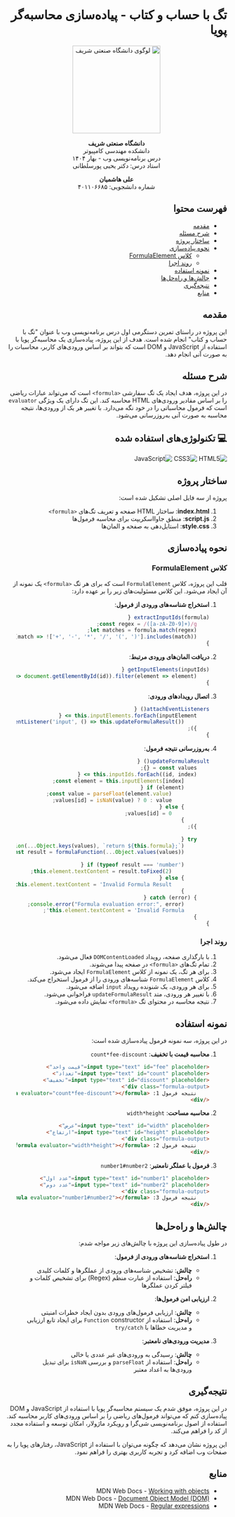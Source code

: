 <div dir="rtl">

# تگ با حساب و کتاب - پیاده‌سازی محاسبه‌گر پویا

<p align="center">
  <img src="https://upload.wikimedia.org/wikipedia/commons/4/42/Sharif-University-of-Technology.jpg" alt="لوگوی دانشگاه صنعتی شریف" width="200">
</p>

<p align="center">
  <b>دانشگاه صنعتی شریف</b><br>
  دانشکده مهندسی کامپیوتر<br>
  درس برنامه‌نویسی وب - بهار ۱۴۰۴
  <br>استاد درس: دکتر یحیی پورسلطانی

</p>

<p align="center">
  <b>علی هاشمیان</b><br>
  شماره دانشجویی: ۴۰۱۱۰۶۶۸۵
</p>



## فهرست محتوا
- [مقدمه](#مقدمه)
- [شرح مسئله](#شرح-مسئله)
- [ساختار پروژه](#ساختار-پروژه)
- [نحوه پیاده‌سازی](#نحوه-پیاده-سازی)
  - [کلاس FormulaElement](#کلاس-formulaelement)
  - [روند اجرا](#روند-اجرا)
- [نمونه استفاده](#نمونه-استفاده)
- [چالش‌ها و راه‌حل‌ها](#چالش-ها-و-راه-حل-ها)
- [نتیجه‌گیری](#نتیجه-گیری)
- [منابع](#منابع)

## مقدمه

این پروژه در راستای تمرین دستگرمی اول درس برنامه‌نویسی وب با عنوان "تگ با حساب و کتاب" انجام شده است. هدف از این پروژه، پیاده‌سازی یک محاسبه‌گر پویا با استفاده از JavaScript و DOM است که بتواند بر اساس ورودی‌های کاربر، محاسبات را به صورت آنی انجام دهد.

## شرح مسئله

در این پروژه، هدف ایجاد یک تگ سفارشی `<formula>` است که می‌تواند عبارات ریاضی را بر اساس مقادیر ورودی‌های HTML محاسبه کند. این تگ دارای یک ویژگی `evaluator` است که فرمول محاسباتی را در خود نگه می‌دارد. با تغییر هر یک از ورودی‌ها، نتیجه محاسبه به صورت آنی به‌روزرسانی می‌شود.


## 💻 تکنولوژی‌های استفاده شده
![HTML5](https://img.shields.io/badge/HTML5-E34F26?style=for-the-badge&logo=html5&logoColor=white)
![CSS3](https://img.shields.io/badge/CSS3-1572B6?style=for-the-badge&logo=css3&logoColor=white)
![JavaScript](https://img.shields.io/badge/JavaScript-F7DF1E?style=for-the-badge&logo=javascript&logoColor=black)

## ساختار پروژه

پروژه از سه فایل اصلی تشکیل شده است:

1. **index.html**: ساختار HTML صفحه و تعریف تگ‌های `<formula>`
2. **script.js**: منطق جاوااسکریپت برای محاسبه فرمول‌ها
3. **style.css**: استایل‌دهی به صفحه و المان‌ها

## نحوه پیاده‌سازی

### کلاس FormulaElement

قلب این پروژه، کلاس `FormulaElement` است که برای هر تگ `<formula>` یک نمونه از آن ایجاد می‌شود. این کلاس مسئولیت‌های زیر را بر عهده دارد:

1. **استخراج شناسه‌های ورودی از فرمول**:
   ```javascript
   extractInputIds(formula) {
       const regex = /([a-zA-Z0-9]+)/g;
       let matches = formula.match(regex);
       return matches ? matches.filter(match => !['+', '-', '*', '/', '(', ')'].includes(match)) : [];
   }
   ```

2. **دریافت المان‌های ورودی مرتبط**:
   ```javascript
   getInputElements(inputIds) {
       return inputIds.map(id => document.getElementById(id)).filter(element => element);
   }
   ```

3. **اتصال رویدادهای ورودی**:
   ```javascript
   attachEventListeners() {
       this.inputElements.forEach(inputElement => {
           inputElement.addEventListener('input', () => this.updateFormulaResult());
       });
   }
   ```

4. **به‌روزرسانی نتیجه فرمول**:
   ```javascript
   updateFormulaResult() {
       const values = {};
       this.inputIds.forEach((id, index) => {
           const element = this.inputElements[index];
           if (element) {
               const value = parseFloat(element.value);
               values[id] = isNaN(value) ? 0 : value;
           } else {
               values[id] = 0;
           }
       });

       try {
           const formulaFunction = new Function(...Object.keys(values), `return ${this.formula};`);
           const result = formulaFunction(...Object.values(values));

           if (typeof result === 'number') {
               this.element.textContent = result.toFixed(2);
           } else {
               this.element.textContent = 'Invalid Formula Result';
           }
       } catch (error) {
           console.error("Formula evaluation error:", error);
           this.element.textContent = 'Invalid Formula';
       }
   }
   ```

### روند اجرا

1. با بارگذاری صفحه، رویداد `DOMContentLoaded` فعال می‌شود.
2. تمام تگ‌های `<formula>` در صفحه پیدا می‌شوند.
3. برای هر تگ، یک نمونه از کلاس `FormulaElement` ایجاد می‌شود.
4. کلاس `FormulaElement` شناسه‌های ورودی را از فرمول استخراج می‌کند.
5. برای هر ورودی، یک شنونده رویداد `input` اضافه می‌شود.
6. با تغییر هر ورودی، متد `updateFormulaResult` فراخوانی می‌شود.
7. نتیجه محاسبه در محتوای تگ `<formula>` نمایش داده می‌شود.

## نمونه استفاده

در این پروژه، سه نمونه فرمول پیاده‌سازی شده است:

1. **محاسبه قیمت با تخفیف**: `count*fee-discount`
   ```html
   <input type="text" id="fee" placeholder="قیمت واحد">
   <input type="text" id="count" placeholder="تعداد">
   <input type="text" id="discount" placeholder="تخفیف">
   <div class="formula-output">
       نتیجه فرمول 1: <formula evaluator="count*fee-discount"></formula>
   </div>
   ```

2. **محاسبه مساحت**: `width*height`
   ```html
   <input type="text" id="width" placeholder="عرض">
   <input type="text" id="height" placeholder="ارتفاع">
   <div class="formula-output">
       نتیجه فرمول 2: <formula evaluator="width*height"></formula>
   </div>
   ```

3. **فرمول با عملگر نامعتبر**: `number1#number2`
   ```html
   <input type="text" id="number1" placeholder="عدد اول">
   <input type="text" id="number2" placeholder="عدد دوم">
   <div class="formula-output">
       نتیجه فرمول 3: <formula evaluator="number1#number2"></formula>
   </div>
   ```

## چالش‌ها و راه‌حل‌ها

در طول پیاده‌سازی این پروژه با چالش‌های زیر مواجه شدم:

1. **استخراج شناسه‌های ورودی از فرمول**:
   - **چالش**: تشخیص شناسه‌های ورودی از عملگرها و کلمات کلیدی
   - **راه‌حل**: استفاده از عبارت منظم (Regex) برای تشخیص کلمات و فیلتر کردن عملگرها

2. **ارزیابی امن فرمول‌ها**:
   - **چالش**: ارزیابی فرمول‌های ورودی بدون ایجاد خطرات امنیتی
   - **راه‌حل**: استفاده از `Function` constructor برای ایجاد تابع ارزیابی و مدیریت خطاها با `try/catch`

3. **مدیریت ورودی‌های نامعتبر**:
   - **چالش**: رسیدگی به ورودی‌های غیر عددی یا خالی
   - **راه‌حل**: استفاده از `parseFloat` و بررسی `isNaN` برای تبدیل ورودی‌ها به اعداد معتبر

## نتیجه‌گیری

در این پروژه، موفق شدم یک سیستم محاسبه‌گر پویا با استفاده از JavaScript و DOM پیاده‌سازی کنم که می‌تواند فرمول‌های ریاضی را بر اساس ورودی‌های کاربر محاسبه کند. استفاده از اصول برنامه‌نویسی شی‌گرا و رویکرد ماژولار، امکان توسعه و استفاده مجدد از کد را فراهم می‌کند.

این پروژه نشان می‌دهد که چگونه می‌توان با استفاده از JavaScript، رفتارهای پویا را به صفحات وب اضافه کرد و تجربه کاربری بهتری را فراهم نمود.

## منابع

- MDN Web Docs - [Working with objects](https://developer.mozilla.org/en-US/docs/Web/JavaScript/Guide/Working_with_Objects)
- MDN Web Docs - [Document Object Model (DOM)](https://developer.mozilla.org/en-US/docs/Web/API/Document_Object_Model)
- MDN Web Docs - [Regular expressions](https://developer.mozilla.org/en-US/docs/Web/JavaScript/Guide/Regular_Expressions)

</div>
